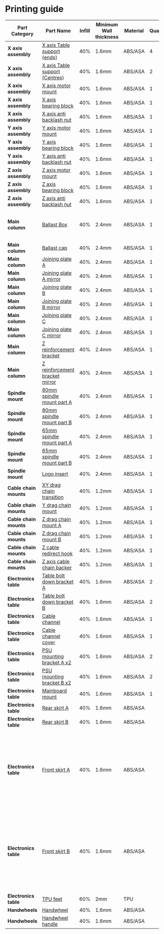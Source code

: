 # Printing guide

| **Part Category**      | **Part Name**                                                                                                                                    | **Infill** | **Minimum Wall thickness** | **Material** | **Quantity** | **Accent color Y/N** | **Note**                                                                         |
|------------------------|--------------------------------------------------------------------------------------------------------------------------------------------------|------------|----------------------------|--------------|--------------|----------------------|----------------------------------------------------------------------------------|
| **X axis assembly**    | [X axis Table support (ends)    ](../../STL%20Files/Minimill%20Main/X%20Axis%20STLs/X%20Axis%20Table%20Support%20Ends%20x4%20.stl)               | 40%        | 1.6mm                      | ABS/ASA      | 4            | N                    |                                                                                  |
| **X axis assembly**    | [X axis Table support (Centres) ](../../STL%20Files/Minimill%20Main/X%20Axis%20STLs/X%20Axis%20Table%20Support%20Centre%20x2%20.stl)             | 40%        | 1.6mm                      | ABS/ASA      | 2            | N                    |                                                                                  |
| **X axis assembly**    | [X axis motor mount             ](../../STL%20Files/Minimill%20Main/X%20Axis%20STLs/X%20Axis%20Motor%20Mount%20x1.stl)                           | 40%        | 1.6mm                      | ABS/ASA      | 1            | N                    |                                                                                  |
| **X axis assembly**    | [X axis bearing block           ](../../STL%20Files/Minimill%20Main/X%20Axis%20STLs/X%20Axis%20Bearing%20Block%20x1.stl)                         | 40%        | 1.6mm                      | ABS/ASA      | 1            | N                    |                                                                                  |
| **X axis assembly**    | [X axis anti backlash nut       ](../../STL%20Files/Minimill%20Main/X%20Axis%20STLs/X%20Axis%20Anti%20Backlash%20Nut%20x1.stl)                   | 40%        | 1.6mm                      | ABS/ASA      | 1            | N                    |                                                                                  |
| **Y axis assembly**    | [Y axis motor mount             ](../../STL%20Files/Minimill%20Main/Y%20Axis%20STLs/Y%20Axis%20Motor%20Mount%20x1.stl)                           | 40%        | 1.6mm                      | ABS/ASA      | 1            | N                    |                                                                                  |
| **Y axis assembly**    | [Y axis bearing block           ](../../STL%20Files/Minimill%20Main/Y%20Axis%20STLs/Y%20Axis%20Bearing%20Block%20x1.stl)                         | 40%        | 1.6mm                      | ABS/ASA      | 1            | Y                    |                                                                                  |
| **Y axis assembly**    | [Y axis anti backlash nut       ](../../STL%20Files/Minimill%20Main/Y%20Axis%20STLs/Y%20Axis%20Anti%20Backlash%20Nut%20x1.stl)                   | 40%        | 1.6mm                      | ABS/ASA      | 1            | N                    |                                                                                  |
| **Z axis assembly**    | [Z axis motor mount             ](../../STL%20Files/Minimill%20Main/Z%20Axis%20STLs/Z%20Motor%20Mount%20x1.stl)                                  | 40%        | 1.6mm                      | ABS/ASA      | 1            | N                    |                                                                                  |
| **Z axis assembly**    | [Z axis bearing block           ](../../STL%20Files/Minimill%20Main/Z%20Axis%20STLs/%5Ba%5D%20Z%20Bearing%20Block%20x1.stl)                      | 40%        | 1.6mm                      | ABS/ASA      | 1            | N                    |                                                                                  |
| **Z axis assembly**    | [Z axis anti backlash nut       ](../../STL%20Files/Minimill%20Main/Z%20Axis%20STLs/Z%20Axis%20Anti%20Backlash%20Nut%20x1.stl)                   | 40%        | 1.6mm                      | ABS/ASA      | 1            | N                    |                                                                                  |
| **Main column**        | [Ballast Box                    ](../../STL%20Files/Minimill%20Main/Main%20Column/Ballast%20Box%20x1.stl)                                        | 40%        | 2.4mm                      | ABS/ASA      | 1            | N                    | Optional / needs to be water tight                                               |
| **Main column**        | [Ballast cap                    ](../../STL%20Files/Minimill%20Main/Main%20Column/Ballast%20Cap%20x1.stl)                                        | 40%        | 2.4mm                      | ABS/ASA      | 1            | N                    | Optional                                                                         |
| **Main column**        | [Joining plate A                ](../../STL%20Files/Minimill%20Main/Main%20Column/Column%20Plate%20A%20x1.stl)                                   | 40%        | 2.4mm                      | ABS/ASA      | 1            | N                    |                                                                                  |
| **Main column**        | [Joining plate A mirror         ](../../STL%20Files/Minimill%20Main/Main%20Column/Column%20Plate%20A%20Mirror%20x1.stl)                          | 40%        | 2.4mm                      | ABS/ASA      | 1            | N                    |                                                                                  |
| **Main column**        | [Joining plate B                ](../../STL%20Files/Minimill%20Main/Main%20Column/Column%20Plate%20B%20x1.stl)                                   | 40%        | 2.4mm                      | ABS/ASA      | 1            | N                    |                                                                                  |
| **Main column**        | [Joining plate B mirror         ](../../STL%20Files/Minimill%20Main/Main%20Column/Column%20Plate%20B%20Mirror%20x1.stl)                          | 40%        | 2.4mm                      | ABS/ASA      | 1            | N                    |                                                                                  |
| **Main column**        | [Joining plate C                ](../../STL%20Files/Minimill%20Main/Main%20Column/Column%20Plate%20C%20x1.stl)                                   | 40%        | 2.4mm                      | ABS/ASA      | 1            | N                    |                                                                                  |
| **Main column**        | [Joining plate C mirror         ](../../STL%20Files/Minimill%20Main/Main%20Column/Column%20Plate%20C%20Mirror%20x1.stl)                          | 40%        | 2.4mm                      | ABS/ASA      | 1            | N                    |                                                                                  |
| **Main column**        | [Z reinforcement bracket        ](../../STL%20Files/Minimill%20Main/Main%20Column/Z%20Reinforcement%20Bracket%20x1.stl)                          | 40%        | 2.4mm                      | ABS/ASA      | 1            | N                    |                                                                                  |
| **Main column**        | [Z reinforcement bracket mirror ](../../STL%20Files/Minimill%20Main/Main%20Column/Z%20Reinforcement%20Bracket%20Mirror%20x1.stl)                 | 40%        | 2.4mm                      | ABS/ASA      | 1            | N                    |                                                                                  |
| **Spindle mount**      | [80mm spindle mount part A      ](../../STL%20Files/Minimill%20Main/Spindle%20Mount/%5Ba%5D%20Spindle%20Mount%2080mm%20Part%20A%20x1.stl)        | 40%        | 2.4mm                      | ABS/ASA      | 1            | Y                    |                                                                                  |
| **Spindle mount**      | [80mm spindle mount part B      ](../../STL%20Files/Minimill%20Main/Spindle%20Mount/Spindle%20Mount%2080mm%20Part%20B%20x1.stl)                  | 40%        | 2.4mm                      | ABS/ASA      | 1            | N                    |                                                                                  |
| **Spindle mount**      | [65mm spindle mount part A      ](../../STL%20Files/Minimill%20Main/Spindle%20Mount/%5Ba%5D%20Spindle%20Mount%2065mm%20Part%20A%20x1.stl)        | 40%        | 2.4mm                      | ABS/ASA      | 1            | Y                    |                                                                                  |
| **Spindle mount**      | [65mm spindle mount part B      ](../../STL%20Files/Minimill%20Main/Spindle%20Mount/%5Ba%5D%20Spindle%20Mount%2080mm%20Part%20A%20x1.stl)        | 40%        | 2.4mm                      | ABS/ASA      | 1            | N                    |                                                                                  |
| **Spindle mount**      | [Logo insert                    ](../../STL%20Files/Minimill%20Main/Spindle%20Mount/Logo%20Insert%20x1.stl)                                      | 40%        | 2.4mm                      | ABS/ASA      | 1            | N                    |                                                                                  |
| **Cable chain mounts** | [XY drag chain transition       ](../../STL%20Files/Minimill%20Main/Cable%20Chain%20Mounts/%5Ba%5D%20XY%20Drag%20Chain%20Transition%20x1.stl)       | 40%        | 1.2mm                      | ABS/ASA      | 1            | Y                    |                                                                                  |
| **Cable chain mounts** | [Y drag chain mount             ](../../STL%20Files/Minimill%20Main/Cable%20Chain%20Mounts/%5Ba%5D%20Y%20Drag%20Chain%20Mount%20x1.stl)          | 40%        | 1.2mm                      | ABS/ASA      | 1            | Y                    |                                                                                  |
| **Cable chain mounts** | [Z drag chain mount A           ](../../STL%20Files/Minimill%20Main/Cable%20Chain%20Mounts/%5Ba%5D%20Z%20Drag%20Chain%20Mount%20A%20x1.stl)      | 40%        | 1.2mm                      | ABS/ASA      | 1            | Y                    |                                                                                  |
| **Cable chain mounts** | [Z drag chain mount B           ](../../STL%20Files/Minimill%20Main/Cable%20Chain%20Mounts/%5Ba%5D%20Z%20Drag%20Chain%20Mount%20B%20x1.stl)      | 40%        | 1.2mm                      | ABS/ASA      | 1            | Y                    |                                                                                  |
| **Cable chain mounts** | [Z cable redirect hook          ](../../STL%20Files/Minimill%20Main/Cable%20Chain%20Mounts/%5Ba%5D%20Z%20Cable%20Redirect%20Hook%20x1.stl)       | 40%        | 1.2mm                      | ABS/ASA      | 1            | Y                    |                                                                                  |
| **Cable chain mounts** | [Z axis cable chain backer      ](../../STL%20Files/Minimill%20Main/Cable%20Chain%20Mounts/%5Ba%7D%20Z%20Axis%20Cable%20Chain%20Backer%20x1.stl) | 40%        | 1.2mm                      | ABS/ASA      | 1            | Y                    |                                                                                  |
| **Electronics table**  | [Table bolt down bracket A      ](../../STL%20Files/Electronics%20Table/%5Ba%5D%20Table%20Bolt%20Down%20Bracket%20A%20x2.stl)                    | 40%        | 1.6mm                      | ABS/ASA      | 2            | Y                    |                                                                                  |
| **Electronics table**  | [Table bolt down bracket B      ](../../STL%20Files/Electronics%20Table/%5Ba%5D%20Table%20Bolt%20Down%20Bracket%20B%20x2.stl)                    | 40%        | 1.6mm                      | ABS/ASA      | 2            | Y                    |                                                                                  |
| **Electronics table**  | [Cable channel                  ](../../STL%20Files/Electronics%20Table/Cable%20Channel%20x1.stl)                                                | 40%        | 1.6mm                      | ABS/ASA      | 1            | N                    |                                                                                  |
| **Electronics table**  | [Cable channel cover            ](../../STL%20Files/Electronics%20Table/Cable%20Channel%20Cover%20x1.stl)                                        | 40%        | 1.6mm                      | ABS/ASA      | 1            | N                    |                                                                                  |
| **Electronics table**  | [PSU mounting bracket A x2      ](../../STL%20Files/Electronics%20Table/PSU%20Mounting%20Bracket%20A%20x2.stl)                                   | 40%        | 1.6mm                      | ABS/ASA      | 2            | N                    |                                                                                  |
| **Electronics table**  | [PSU mounting bracket B x2      ](../../STL%20Files/Electronics%20Table/PSU%20Mounting%20Bracket%20B%20x2.stl)                                   | 40%        | 1.6mm                      | ABS/ASA      | 2            | N                    |                                                                                  |
| **Electronics table**  | [Mainboard mount                ](../../STL%20Files/Electronics%20Table/Mainboard%20Mount%20x1.stl)                                              | 40%        | 1.6mm                      | ABS/ASA      | 1            | N                    |                                                                                  |
| **Electronics table**  | [Rear skirt A                   ](../../STL%20Files/Electronics%20Table/Rear%20Skirt%20A%20x1.stl)                                               | 40%        | 1.6mm                      | ABS/ASA      |              | N                    |                                                                                  |
| **Electronics table**  | [Rear skirt B                   ](../../STL%20Files/Electronics%20Table/Rear%20Skirt%20B%20x1.stl)                                               | 40%        | 1.6mm                      | ABS/ASA      |              | N                    |                                                                                  |
| **Electronics table**  | [Front skirt A                  ](../../STL%20Files/Electronics%20Table/Skirt%20Front%20A%20Solid%20x1.stl)                                      | 40%        | 1.6mm                      | ABS/ASA      |              | N                    | (there are many variants of the front skirt pick one that suits your build best) |
| **Electronics table**  | [Front skirt B                   ](../../STL%20Files/Electronics%20Table/Skirt%20Front%20B%20Solid%20x1.stl)                                     | 40%        | 1.6mm                      | ABS/ASA      |              | N                    | (there are many variants of the front skirt pick one that suits your build best) |
| **Electronics table**  | [TPU feet                       ](../../STL%20Files/Electronics%20Table/TPU%20Feet%20x4.stl)                                                     | 60%        | 2mm                        | TPU          |              | N                    |                                                                                  |
| **Handwheels**         | [Handwheel                      ](../../STL%20Files/Minimill%20Main/Hand%20Wheels/Handwheel%20Body%20x2%20.stl)                                  | 40%        | 1.6mm                      | ABS/ASA      |              | N                    | Optional                                                                         |
| **Handwheels**         | [Handwheel handle               ](../../STL%20Files/Minimill%20Main/Hand%20Wheels/Handwheel%20Handle%20x2.stl)                                   | 40%        | 1.6mm                      | ABS/ASA      |              | N                    | Optional                                                                         |
